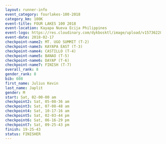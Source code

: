 ```yaml
---
layout: runner-info 
event_category: fourlakes-100-2018 
category_km: 100K 
event-title: FOUR LAKES 100 2018 
event-location: Kayapa Nueva Ecija Philippines 
event-logo: https://res.cloudinary.com/dykbosktl/image/upload/v1573622832/Logo/logo_1_hdutmh.jpg 
event-date: 2018-02-17 
checkpoint-name2: MT. UGO SUMMIT (T-2) 
checkpoint-name3: KAYAPA EAST (T-3) 
checkpoint-name4: CASTILLO (T-4) 
checkpoint-name5: BANAO (T-5) 
checkpoint-name6: DAYAP (T-6) 
checkpoint-name7: FINISH (T-7) 
overall_rank: 8
gender_rank: 8
bib: 608
first_name: Julius Kevin
last_name: Japlit
gender: M
start: Sat, 02-00-00 am
checkpoint2: Sat, 05-08-36 am
checkpoint3: Sat, 07-08-48 am
checkpoint4: Sat, 10-17-16 am
checkpoint5: Sat, 02-03-44 pm
checkpoint6: Sat, 06-16-29 pm
checkpoint7: Sat, 09-25-43 pm
finish: 19-25-43
status: FINISHER
---
```

